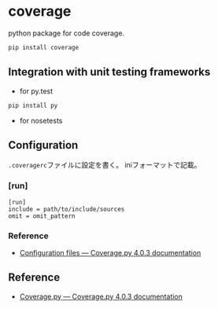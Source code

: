 # coverage
python package for code coverage.

```python
pip install coverage
```

## Integration with unit testing frameworks
* for py.test

```python
pip install py
```

* for nosetests

## Configuration
`.coveragerc`ファイルに設定を書く。
iniフォーマットで記載。

### [run]


```
[run]
include = path/to/include/sources
omit = omit_pattern
```


### Reference
* [Configuration files — Coverage.py 4.0.3 documentation](http://coverage.readthedocs.org/en/coverage-4.0.3/config.html)


## Reference
* [Coverage.py — Coverage.py 4.0.3 documentation](http://coverage.readthedocs.org/en/coverage-4.0.3/)



